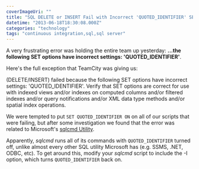 ```yaml
---
coverImageUri: ""
title: "SQL DELETE or INSERT Fail with Incorrect 'QUOTED_IDENTIFIER' SET Options"
datetime: "2013-06-18T18:30:08.000Z"
categories: "technology"
tags: "continuous integration,sql,sql server"
---
```


A very frustrating error was holding the entire team up yesterday: **...the following SET options have incorrect settings: 'QUOTED\_IDENTIFIER'**.

Here's the full exception that TeamCity was giving us:

(DELETE/INSERT) failed because the following SET options have incorrect settings: 'QUOTED\_IDENTIFIER'. Verify that SET options are correct for use with indexed views and/or indexes on computed columns and/or filtered indexes and/or query notifications and/or XML data type methods and/or spatial index operations.

We were tempted to put `SET QUOTED_IDENTIFIER ON` on all of our scripts that were failing, but after some investigation we found that the error was related to Microsoft's [sqlcmd Utility](http://msdn.microsoft.com/en-us/library/ms162773.aspx "msdn | sqlcmd Utility").

Apparently, _sqlcmd_ runs all of its commands with `QUOTED_IDENTIFIER` turned off, unlike almost every other SQL utility Microsoft has (e.g. SSMS, .NET, ODBC, etc). To get around this, modify your _sqlcmd_ script to include the \-I option, which turns `QUOTED_IDENTIFIER` back on.
